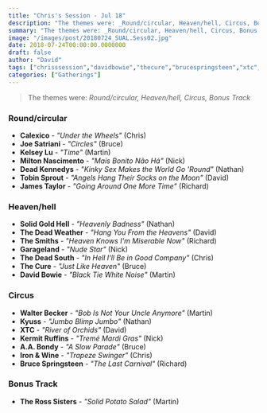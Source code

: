 ```yaml
---
title: "Chris's Session - Jul 18"
description: "The themes were: _Round/circular, Heaven/hell, Circus, Bonus Track_"
summary: "The themes were: _Round/circular, Heaven/hell, Circus, Bonus Track_"
image: "/images/post/20180724_SUAL.Sess02.jpg"
date: 2018-07-24T00:00:00.0000000
draft: false
author: "David"
tags: ["chrisssession","davidbowie","thecure","brucespringsteen","xtc","jamestaylor","calexico","thesmiths","ironandwine","walterbecker","aabondy","garageland","deadkennedys","thedeadweather","miltonnascimento","kyuss","kelseylu","joesatriani","tobinsprout","thedeadsouth","solidgoldhell","kermitruffins","therosssisters"]
categories: ["Gatherings"]
---
```

> The themes were: _Round/circular, Heaven/hell, Circus, Bonus Track_
### Round/circular
- **Calexico** - _"Under the Wheels"_ (Chris)
- **Joe Satriani** - _"Circles"_ (Bruce)
- **Kelsey Lu** - _"Time"_ (Martin)
- **Milton Nascimento** - _"Mais Bonito Não Há"_ (Nick)
- **Dead Kennedys** - _"Kinky Sex Makes the World Go 'Round"_ (Nathan)
- **Tobin Sprout** - _"Angels Hang Their Socks on the Moon"_ (David)
- **James Taylor** - _"Going Around One More Time"_ (Richard)
### Heaven/hell
- **Solid Gold Hell** - _"Heavenly Badness"_ (Nathan)
- **The Dead Weather** - _"Hang You From the Heavens"_ (David)
- **The Smiths** - _"Heaven Knows I'm Miserable Now"_ (Richard)
- **Garageland** - _"Nude Star"_ (Nick)
- **The Dead South** - _"In Hell I'll Be in Good Company"_ (Chris)
- **The Cure** - _"Just Like Heaven"_ (Bruce)
- **David Bowie** - _"Black Tie White Noise"_ (Martin)
### Circus
- **Walter Becker** - _"Bob Is Not Your Uncle Anymore"_ (Martin)
- **Kyuss** - _"Jumbo Blimp Jumbo"_ (Nathan)
- **XTC** - _"River of Orchids"_ (David)
- **Kermit Ruffins** - _"Tremé Mardi Gras"_ (Nick)
- **A.A. Bondy** - _"A Slow Parade"_ (Bruce)
- **Iron & Wine** - _"Trapeze Swinger"_ (Chris)
- **Bruce Springsteen** - _"The Last Carnival"_ (Richard)
### Bonus Track
- **The Ross Sisters** - _"Solid Potato Salad"_ (Martin)
